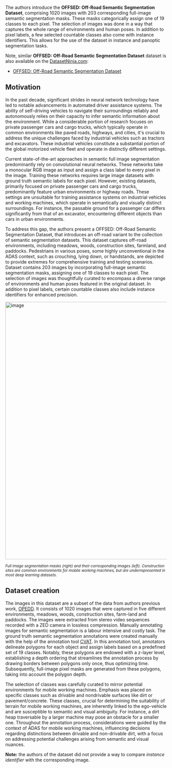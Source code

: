 The authors introduce the **OFFSED: Off-Road Semantic Segmentation Dataset**, comprising 1020 images with 203 corresponding full-image semantic segmentation masks. These masks categorically assign one of 19 classes to each pixel. The selection of images was done in a way that captures the whole range of environments and human poses. In addition to pixel labels, a few selected countable classes also come with instance identifiers. This allows for the use of the dataset in instance and panoptic segmentation tasks.

Note, similar **OFFSED: Off-Road Semantic Segmentation Dataset** dataset is also available on the [DatasetNinja.com](https://datasetninja.com/):

- [OFFSED: Off-Road Semantic Segmentation Dataset](https://datasetninja.com/offsed)

## Motivation

In the past decade, significant strides in neural network technology have led to notable advancements in automated driver assistance systems. The ability of self-driving vehicles to navigate their surroundings reliably and autonomously relies on their capacity to infer semantic information about the environment. While a considerable portion of research focuses on private passenger cars and cargo trucks, which typically operate in common environments like paved roads, highways, and cities, it's crucial to address the unique challenges faced by industrial vehicles such as tractors and excavators. These industrial vehicles constitute a substantial portion of the global motorized vehicle fleet and operate in distinctly different settings.

Current state-of-the-art approaches in semantic full image segmentation predominantly rely on convolutional neural networks. These networks take a monocular RGB image as input and assign a class label to every pixel in the image. Training these networks requires large image datasets with ground truth semantic labels for each pixel. However, existing datasets, primarily focused on private passenger cars and cargo trucks, predominantly feature urban environments or highway roads. These settings are unsuitable for training assistance systems on industrial vehicles and working machines, which operate in semantically and visually distinct surroundings. For instance, the passable ground for a passenger car differs significantly from that of an excavator, encountering different objects than cars in urban environments.

To address this gap, the authors present a OFFSED: Off-Road Semantic Segmentation Dataset, that introduces an off-road variant to the collection of semantic segmentation datasets. This dataset captures off-road environments, including meadows, woods, construction sites, farmland, and paddocks. Pedestrians in various poses, some highly unconventional in the ADAS context, such as crouching, lying down, or handstands, are depicted to provide extremes for comprehensive training and testing scenarios. Dataset contains 203 images by incorporating full-image semantic segmentation masks, assigning one of 19 classes to each pixel. The selection of images was thoughtfully curated to encompass a diverse range of environments and human poses featured in the original dataset. In addition to pixel labels, certain countable classes also include instance identifiers for enhanced precision. 

<img src="https://github.com/dataset-ninja/offsed/assets/120389559/06b14fca-c323-467e-9e98-e56381ec8535" alt="image" width="800">

<span style="font-size: smaller; font-style: italic;">Full image segmentation masks (right) and their corresponding images (left). Construction sites are common environments for mobile working machines, but are underrepresented in most deep learning datasets.</span>

## Dataset creation

The images in this dataset are a subset of the data from authors previous work, [OPEDD](https://www.dfki.uni-kl.de/~neigel/offsed.html). It consists of 1020 images that were captured in five different environments, meadows, woods, construction sites, farm-land and paddocks. The images were extracted from stereo video sequences recorded with a ZED camera in lossless compression. Manually annotating images for semantic segmentation is a labour intensive and costly task. The
ground truth semantic segmentation annotations were created manually with the help of the annotation tool [CVAT](https://www.cvat.ai/). In this annotation tool, annotators delineate polygons for each object and assign labels based on a predefined set of 19 classes. Notably, these polygons are endowed with a z-layer level, establishing a depth ordering that streamlines the annotation process by drawing borders between polygons only once, thus optimizing time. Subsequently, full-image pixel masks are generated from these polygons, taking into account the polygon depth.

The selection of classes was carefully curated to mirror potential environments for mobile working machines. Emphasis was placed on specific classes such as drivable and nondrivable surfaces like dirt or pavement/concrete. These classes, crucial for determining the suitability of terrain for mobile working machines, are inherently linked to the ego-vehicle and are susceptible to semantic and visual ambiguity. For instance, a dirt heap traversable by a larger machine may pose an obstacle for a smaller one. Throughout the annotation process, considerations were guided by the context of ADAS for mobile working machines, influencing decisions regarding distinctions between drivable and non-drivable dirt, with a focus on addressing potential challenges arising from semantic and visual nuances.

**Note:** the authors of the dataset did not provide a way to compare <i>instance identifier</i> with the corresponding image.